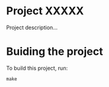 # Project XXXXX

Project description...

# Buiding the project

To build this project, run:
```
make
```
